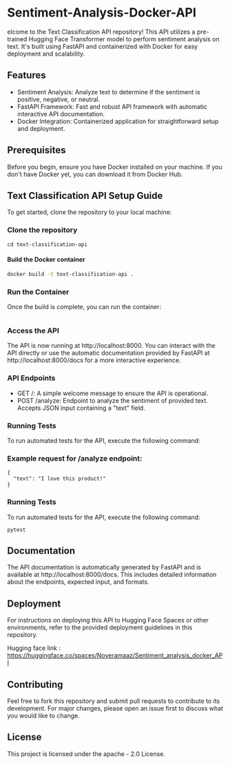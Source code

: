 # Sentiment-Analysis-Docker-API

elcome to the Text Classification API repository! This API utilizes a pre-trained Hugging Face Transformer model to perform sentiment analysis on text. It's built using FastAPI and containerized with Docker for easy deployment and scalability.

## Features
- Sentiment Analysis: Analyze text to determine if the sentiment is positive, negative, or neutral.
- FastAPI Framework: Fast and robust API framework with automatic interactive API documentation.
- Docker Integration: Containerized application for straightforward setup and deployment.

## Prerequisites
Before you begin, ensure you have Docker installed on your machine. If you don't have Docker yet, you can download it from Docker Hub.


## Text Classification API Setup Guide

To get started, clone the repository to your local machine:


### Clone the repository
``` git clone https://github.com/Novera-123/Sentiment-Analysis-Docker-API.git
cd text-classification-api
```

#### Build the Docker container
```bash
docker build -t text-classification-api .
```

### Run the Container
Once the build is complete, you can run the container:
```docker run -p 8000:8000 text-classification-api
```
### Access the API
The API is now running at http://localhost:8000. You can interact with the API directly or use the automatic documentation provided by FastAPI at http://localhost:8000/docs for a more interactive experience.

### API Endpoints
- GET /: A simple welcome message to ensure the API is operational.
- POST /analyze: Endpoint to analyze the sentiment of provided text. Accepts JSON input containing a "text" field.

### Running Tests
To run automated tests for the API, execute the following command:

### Example request for /analyze endpoint:
```
{
  "text": "I love this product!"
}
```
### Running Tests
To run automated tests for the API, execute the following command:
```
pytest

```
## Documentation
The API documentation is automatically generated by FastAPI and is available at http://localhost:8000/docs. This includes detailed information about the endpoints, expected input, and formats.

## Deployment
For instructions on deploying this API to Hugging Face Spaces or other environments, refer to the provided deployment guidelines in this repository.

Hugging face link : https://huggingface.co/spaces/Noveramaaz/Sentiment_analysis_docker_API

## Contributing
Feel free to fork this repository and submit pull requests to contribute to its development. For major changes, please open an issue first to discuss what you would like to change.

## License
This project is licensed under the apache - 2.0 License.
